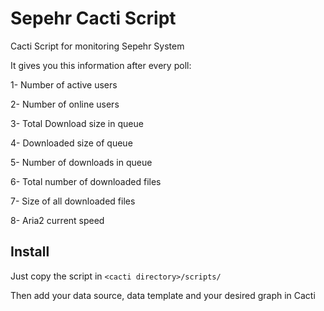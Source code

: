 # Sepehr Cacti Script
Cacti Script for monitoring Sepehr System

It gives you this information after every poll:

1- Number of active users

2- Number of online users

3- Total Download size in queue

4- Downloaded size of queue

5- Number of downloads in queue

6- Total number of downloaded files

7- Size of all downloaded files

8- Aria2 current speed


## Install
Just copy the script in `<cacti directory>/scripts/`

Then add your data source, data template and your desired graph in Cacti
